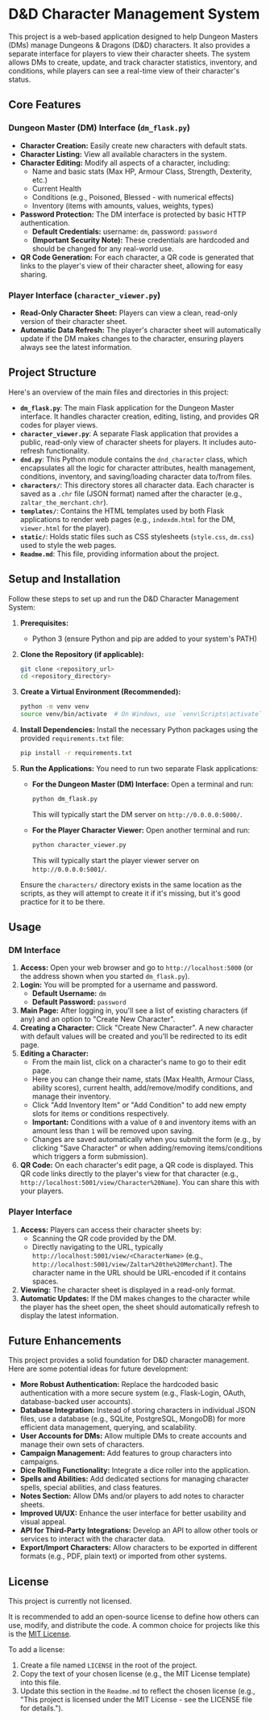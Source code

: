 # D&D Character Management System

This project is a web-based application designed to help Dungeon Masters (DMs) manage Dungeons & Dragons (D&D) characters. It also provides a separate interface for players to view their character sheets. The system allows DMs to create, update, and track character statistics, inventory, and conditions, while players can see a real-time view of their character's status.

## Core Features

### Dungeon Master (DM) Interface (`dm_flask.py`)

*   **Character Creation:** Easily create new characters with default stats.
*   **Character Listing:** View all available characters in the system.
*   **Character Editing:** Modify all aspects of a character, including:
    *   Name and basic stats (Max HP, Armour Class, Strength, Dexterity, etc.)
    *   Current Health
    *   Conditions (e.g., Poisoned, Blessed - with numerical effects)
    *   Inventory (items with amounts, values, weights, types)
*   **Password Protection:** The DM interface is protected by basic HTTP authentication.
    *   **Default Credentials:** username: `dm`, password: `password`
    *   **(Important Security Note):** These credentials are hardcoded and should be changed for any real-world use.
*   **QR Code Generation:** For each character, a QR code is generated that links to the player's view of their character sheet, allowing for easy sharing.

### Player Interface (`character_viewer.py`)

*   **Read-Only Character Sheet:** Players can view a clean, read-only version of their character sheet.
*   **Automatic Data Refresh:** The player's character sheet will automatically update if the DM makes changes to the character, ensuring players always see the latest information.

## Project Structure

Here's an overview of the main files and directories in this project:

*   **`dm_flask.py`**: The main Flask application for the Dungeon Master interface. It handles character creation, editing, listing, and provides QR codes for player views.
*   **`character_viewer.py`**: A separate Flask application that provides a public, read-only view of character sheets for players. It includes auto-refresh functionality.
*   **`dnd.py`**: This Python module contains the `dnd_character` class, which encapsulates all the logic for character attributes, health management, conditions, inventory, and saving/loading character data to/from files.
*   **`characters/`**: This directory stores all character data. Each character is saved as a `.chr` file (JSON format) named after the character (e.g., `zaltar_the_merchant.chr`).
*   **`templates/`**: Contains the HTML templates used by both Flask applications to render web pages (e.g., `indexdm.html` for the DM, `viewer.html` for the player).
*   **`static/`**: Holds static files such as CSS stylesheets (`style.css`, `dm.css`) used to style the web pages.
*   **`Readme.md`**: This file, providing information about the project.

## Setup and Installation

Follow these steps to set up and run the D&D Character Management System:

1.  **Prerequisites:**
    *   Python 3 (ensure Python and pip are added to your system's PATH)

2.  **Clone the Repository (if applicable):**
    ```bash
    git clone <repository_url>
    cd <repository_directory>
    ```

3.  **Create a Virtual Environment (Recommended):**
    ```bash
    python -m venv venv
    source venv/bin/activate  # On Windows, use `venv\Scripts\activate`
    ```

4.  **Install Dependencies:**
    Install the necessary Python packages using the provided `requirements.txt` file:
    ```bash
    pip install -r requirements.txt
    ```

5.  **Run the Applications:**
    You need to run two separate Flask applications:

    *   **For the Dungeon Master (DM) Interface:**
        Open a terminal and run:
        ```bash
        python dm_flask.py
        ```
        This will typically start the DM server on `http://0.0.0.0:5000/`.

    *   **For the Player Character Viewer:**
        Open another terminal and run:
        ```bash
        python character_viewer.py
        ```
        This will typically start the player viewer server on `http://0.0.0.0:5001/`.

    Ensure the `characters/` directory exists in the same location as the scripts, as they will attempt to create it if it's missing, but it's good practice for it to be there.

## Usage

### DM Interface

1.  **Access:** Open your web browser and go to `http://localhost:5000` (or the address shown when you started `dm_flask.py`).
2.  **Login:** You will be prompted for a username and password.
    *   **Default Username:** `dm`
    *   **Default Password:** `password`
3.  **Main Page:** After logging in, you'll see a list of existing characters (if any) and an option to "Create New Character".
4.  **Creating a Character:** Click "Create New Character". A new character with default values will be created and you'll be redirected to its edit page.
5.  **Editing a Character:**
    *   From the main list, click on a character's name to go to their edit page.
    *   Here you can change their name, stats (Max Health, Armour Class, ability scores), current health, add/remove/modify conditions, and manage their inventory.
    *   Click "Add Inventory Item" or "Add Condition" to add new empty slots for items or conditions respectively.
    *   **Important:** Conditions with a value of `0` and inventory items with an amount less than `1` will be removed upon saving.
    *   Changes are saved automatically when you submit the form (e.g., by clicking "Save Character" or when adding/removing items/conditions which triggers a form submission).
6.  **QR Code:** On each character's edit page, a QR code is displayed. This QR code links directly to the player's view for that character (e.g., `http://localhost:5001/view/Character%20Name`). You can share this with your players.

### Player Interface

1.  **Access:** Players can access their character sheets by:
    *   Scanning the QR code provided by the DM.
    *   Directly navigating to the URL, typically `http://localhost:5001/view/<CharacterName>` (e.g., `http://localhost:5001/view/Zaltar%20the%20Merchant`). The character name in the URL should be URL-encoded if it contains spaces.
2.  **Viewing:** The character sheet is displayed in a read-only format.
3.  **Automatic Updates:** If the DM makes changes to the character while the player has the sheet open, the sheet should automatically refresh to display the latest information.

## Future Enhancements

This project provides a solid foundation for D&D character management. Here are some potential ideas for future development:

*   **More Robust Authentication:** Replace the hardcoded basic authentication with a more secure system (e.g., Flask-Login, OAuth, database-backed user accounts).
*   **Database Integration:** Instead of storing characters in individual JSON files, use a database (e.g., SQLite, PostgreSQL, MongoDB) for more efficient data management, querying, and scalability.
*   **User Accounts for DMs:** Allow multiple DMs to create accounts and manage their own sets of characters.
*   **Campaign Management:** Add features to group characters into campaigns.
*   **Dice Rolling Functionality:** Integrate a dice roller into the application.
*   **Spells and Abilities:** Add dedicated sections for managing character spells, special abilities, and class features.
*   **Notes Section:** Allow DMs and/or players to add notes to character sheets.
*   **Improved UI/UX:** Enhance the user interface for better usability and visual appeal.
*   **API for Third-Party Integrations:** Develop an API to allow other tools or services to interact with the character data.
*   **Export/Import Characters:** Allow characters to be exported in different formats (e.g., PDF, plain text) or imported from other systems.

## License

This project is currently not licensed.

It is recommended to add an open-source license to define how others can use, modify, and distribute the code. A common choice for projects like this is the [MIT License](https://opensource.org/licenses/MIT).

To add a license:
1.  Create a file named `LICENSE` in the root of the project.
2.  Copy the text of your chosen license (e.g., the MIT License template) into this file.
3.  Update this section in the `Readme.md` to reflect the chosen license (e.g., "This project is licensed under the MIT License - see the LICENSE file for details.").
